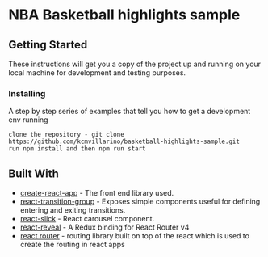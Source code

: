 # NBA Basketball highlights sample

## Getting Started

These instructions will get you a copy of the project up and running on your local machine for development and testing purposes.

### Installing

A step by step series of examples that tell you how to get a development env running

```
clone the repository - git clone https://github.com/kcmvillarino/basketball-highlights-sample.git
run npm install and then npm run start
```

## Built With

* [create-react-app](https://github.com/facebook/create-react-app) - The front end library used.
* [react-transition-group](https://reactcommunity.org/react-transition-group/css-transition) - Exposes simple components useful for defining entering and exiting transitions.
* [react-slick](https://github.com/akiran/react-slick) - React carousel component.
* [react-reveal](https://www.react-reveal.com/) - A Redux binding for React Router v4
* [react router](https://reacttraining.com/react-router/web/guides/quick-start) - routing library built on top of the react which is used to create the routing in react apps

